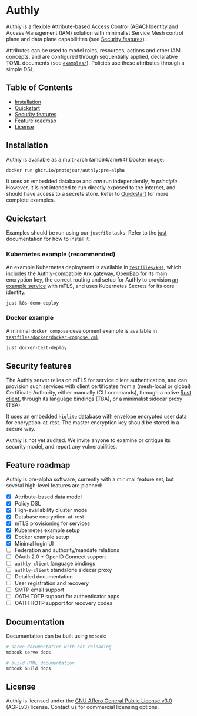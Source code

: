 # Authly

Authly is a flexible Attribute-based Access Control (ABAC) Identity and Access Management (IAM) solution with minimalist Service Mesh control plane and data plane capabilitites (see [Security features](#security-features)).

Attributes can be used to model roles, resources, actions and other IAM concepts, and are configured through sequentially applied, declarative TOML documents (see [`examples/`](examples/)). Policies use these attributes through a simple DSL.

## Table of Contents

- [Installation](#installation)
- [Quickstart](#quickstart)
- [Security features](#security-features)
- [Feature roadmap](#feature-roadmap)
- [License](#license)

## Installation

Authly is available as a multi-arch (amd64/arm64) Docker image:

```bash
docker run ghcr.io/protojour/authly:pre-alpha
```

It uses an embedded database and _can_ run independently, _in principle_. However, it is not intended to run directly exposed to the internet, and should have access to a secrets store. Refer to [Quickstart](#quickstart) for more complete examples.

## Quickstart

Examples should be run using our `justfile` tasks. Refer to the [just](https://just.systems/man/en/introduction.html) documentation for how to install it.

### Kubernetes example (recommended)

An example Kubernetes deployment is available in [`testfiles/k8s`](testfiles/k8s), which includes the Authly-compatible [Arx gateway](https://github.com/protojour/arx), [OpenBao](https://openbao.org/) for its main encryption key, the correct routing and setup for Authly to provision [an example service](crates/authly-testservice) with mTLS, and uses Kubernetes Secrets for its core identity.

```bash
just k8s-demo-deploy
```

### Docker example

A minimal `docker compose` development example is available in [`testfiles/docker/docker-compose.yml`](testfiles/docker/docker-compose.yml).

```bash
just docker-test-deploy
```

## Security features

The Authly server relies on mTLS for service client authentication, and can provision such services with client certificates from a (mesh-local or global) Certificate Authority, either manually (CLI commands), through a native [Rust client](https://crates.io/crates/authly-client), through its language bindings (TBA), or a minimalist sidecar proxy (TBA).

It uses an embedded [`hiqlite`](https://github.com/sebadob/hiqlite) database with envelope encrypted user data for encryption-at-rest. The master encryption key should be stored in a secure way.

Authly is not yet audited. We invite anyone to examine or critique its security model, and report any vulnerabilities.

## Feature roadmap

Authly is pre-alpha software, currently with a minimal feature set, but several high-level features are planned:

- [x] Attribute-based data model
- [x] Policy DSL
- [x] High-availability cluster mode
- [x] Database encryption-at-rest
- [x] mTLS provisioning for services
- [x] Kubernetes example setup
- [x] Docker example setup
- [x] Minimal login UI
- [ ] Federation and authority/mandate relations
- [ ] OAuth 2.0 + OpenID Connect support
- [ ] `authly-client` language bindings
- [ ] `authly-client` standalone sidecar proxy
- [ ] Detailed documentation
- [ ] User registration and recovery
- [ ] SMTP email support
- [ ] OATH TOTP support for authenticator apps
- [ ] OATH HOTP support for recovery codes

## Documentation

Documentation can be built using `mdbook`:

```bash
# serve documentation with hot reloading
mdbook serve docs

# build HTML documentation
mdbook build docs
```

## License

Authly is licensed under the [GNU Affero General Public License v3.0](LICENSE) (AGPLv3) license. Contact us for commercial licensing options.
